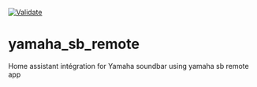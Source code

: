 [![Validate](https://github.com/hugbig/yamaha_sb_remote/actions/workflows/validate.yaml/badge.svg)](https://github.com/hugbig/yyamaha_sb_remote/actions/workflows/validate.yaml)
# yamaha_sb_remote
Home assistant intégration for Yamaha soundbar using yamaha sb remote app
